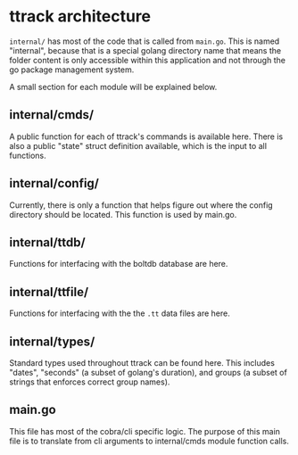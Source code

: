 # ttrack architecture
`internal/` has most of the code that is called from `main.go`. This is named "internal", because that is a special golang directory name that means the folder content is only accessible within this application and not through the go package management system.

A small section for each module will be explained below.

## internal/cmds/
A public function for each of ttrack's commands is available here. There is also a public "state" struct definition available, which is the input to all functions.

## internal/config/
Currently, there is only a function that helps figure out where the config directory should be located. This function is used by main.go.

## internal/ttdb/
Functions for interfacing with the boltdb database are here.

## internal/ttfile/
Functions for interfacing with the the `.tt` data files are here.

## internal/types/
Standard types used throughout ttrack can be found here. This includes "dates", "seconds" (a subset of golang's duration), and groups (a subset of strings that enforces correct group names).

## main.go
This file has most of the cobra/cli specific logic. The purpose of this main file is to translate from cli arguments to internal/cmds module function calls.

